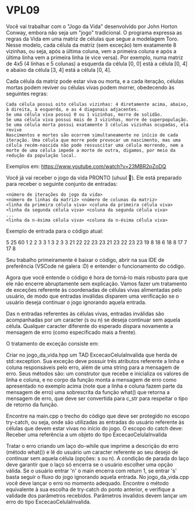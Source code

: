 # VPL09

Você vai trabalhar com o "Jogo da Vida" desenvolvido por John Horton Conway, embora não seja um "jogo" tradicional. O programa expressa as regras da Vida em uma matriz de células que segue a modelagem Toro. Nesse modelo, cada célula da matriz (sem exceção) tem exatamente 8 vizinhas, ou seja, após a última coluna, vem a primeira coluna e após a última linha vem a primeira linha (e vice versa). Por exemplo, numa matriz de 4x5 (4 linhas e 5 colunas) a esquerda da célula [0, 0] está a célula [0, 4] e abaixo da célula [3, 4] está a célula [0, 4].

Cada célula da matriz pode estar viva ou morta, e a cada iteração, células mortas podem reviver ou células vivas podem morrer, obedecendo às seguintes regras:

    Cada célula possui oito células vizinhas: 4 diretamente acima, abaixo, à direita, à esquerda, e as 4 diagonais adjacentes.
    Se uma célula viva possui 0 ou 1 vizinhas, morre de solidão.
    Se uma célula viva possui mais de 3 vizinhas, morre de superpopulação.
    Se uma célula morta possui exatamente 3 células vizinhas ocupadas, ela revive
    Nascimentos e mortes são ocorrem simultaneamente no início de cada iteração. Uma célula que morre pode provocar um nascimento, mas uma célula recém-nascida não pode ressuscitar uma célula morrendo, nem a morte de uma célula impede a morte de outra, digamos, por meio da redução da população local.

Exemplos em: https://www.youtube.com/watch?v=23MBR2pZoDQ

Você já vai receber o jogo da vida PRONTO (uhuul 🥳). Ele está preparado para receber o seguinte conjunto de entradas:

    <número de iterações do jogo da vida>
    <número de linhas da matriz> <número de colunas da matriz>
    <linha da primeira célula viva> <coluna da primeira célula viva>
    <linha da segunda célula viva> <coluna da segunda célula viva>
    ...
    <linha da n-ésima célula viva> <coluna da n-ésima célula viva>

Exemplo de entrada para o código atual:

5
25 60
1 2
2 3
3 1
3 2
3 3
21 22
22 23
23 21
23 22
23 23
19 8
18 6
18 8
17 7
17 8 

Seu trabalho primeiramente é baixar o código, abrir na sua IDE de preferência (VSCode né galera :D) e entender o funcionamento do código.

Agora que você entende o código é hora de torná-lo mais robusto para que ele não encerre abruptamente sem explicação. Vamos fazer um tratamento de exceções referente às coordenadas de células vivas alimentadas pelo usuário, de modo que entradas inválidas disparem uma verificação se o usuário deseja continuar o jogo ignorando aquela entrada.

Das n entradas referentes às células vivas, entradas inválidas são acompanhadas por um caracter (s ou n) se deseja continuar sem aquela célula. Qualquer caracter diferente do esperado dispara novamente a mensagem de erro (como especificado mais a frente).


O tratamento de exceção consiste em:

Criar no jogo_da_vida.hpp um TAD ExcecaoCelulaInvalida que herda de std::exception. Sua exceção deve possuir três atributos referente a linha e coluna responsáveis pelo erro, além de uma string para a mensagem de erro. Seus métodos são:
um construtor que recebe e inicializa os valores de linha e coluna, e no corpo da função monta a mensagem de erro como apresentado no exemplo acima (note que a linha e coluna fazem parte da mensagem de erro)
uma sobrescrita da função what() que retorna a mensagem de erro, que deve ser convertida para c_str para respeitar o tipo de retorno da função.

Encontre na main.cpp o trecho do código que deve ser protegido no escopo try-catch, ou seja, onde são utilizadas as entradas do usuário referente às células que devem estar vivas no início do jogo. O escopo do catch deve:
Receber uma referência a um objeto do tipo ExcecaoCelulaInvalida 

Tratar o erro criando um laço do-while que imprime a descrição do erro (método what()) e lê do usuário um caracter referente ao seu desejo de continuar sem aquela célula (opções: s ou n). A condição de parada do laço deve garantir que o laço só encerra se o usuário escolher uma opção válida. Se o usuário entrar 'n' o main encerra com return 1, se entrar 's' basta seguir o fluxo do jogo ignorando aquela entrada.
No jogo_da_vida.cpp você deve lançar o erro no momento adequado. Encontre o método equivalente à sua escolha de try-catch do ponto anterior, e verifique a validade dos parâmetros recebidos. Parâmetros invalidos devem lançar um erro do tipo ExcecaoCelulaInvalida.
